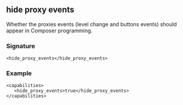 ## hide proxy events

Whether the proxies events (level change and buttons events) should appear in Composer programming.


### Signature

`<hide_proxy_events</hide_proxy_events>`


### Example

```
<capabilities>
   <hide_proxy_events>true</hide_proxy_events>
</capabilities>
```

